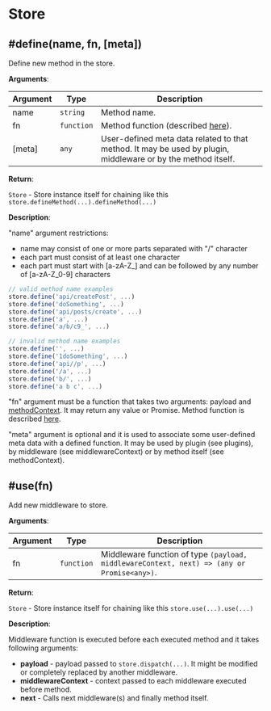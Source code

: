 # Store

## #define(name, fn, [meta])

Define new method in the store.

**Arguments**:

| Argument | Type       | Description
|----------|------------|------------
| name     | `string`   | Method name.
| fn       | `function` | Method function (described [here](/method-function.md)).
| [meta]   | `any`      | User-defined meta data related to that method. It may be used by plugin, middleware or by the method itself.

**Return**:

`Store` - Store instance itself for chaining like this `store.defineMethod(...).defineMethod(...)`

**Description**:

"name" argument restrictions:
* name may consist of one or more parts separated with "/" character
* each part must consist of at least one character
* each part must start with [a-zA-Z_] and can be followed by any number of [a-zA-Z_0-9] characters

```js
// valid method name examples
store.define('api/createPost', ...)
store.define('doSomething', ...)
store.define('api/posts/create', ...)
store.define('a', ...)
store.define('a/b/c9_', ...)

// invalid method name examples
store.define('', ...)
store.define('1doSomething', ...)
store.define('api//p', ...)
store.define('/a', ...)
store.define('b/', ...)
store.define('a b c', ...)
```

"fn" argument must be a function that takes two arguments: payload and [methodContext](/method-context.md).
It may return any value or Promise<any>. Method function is described [here](/method-function.md).

"meta" argument is optional and it is used to associate some user-defined meta data with a defined function.
It may be used by plugin (see plugins), by middleware (see middlewareContext) or by method itself (see methodContext).

## #use(fn)

Add new middleware to store.

**Arguments**:

| Argument | Type       | Description
|----------|------------|------------
| fn       | `function` | Middleware function of type `(payload, middlewareContext, next) => (any or Promise<any>)`.

**Return**:

`Store` - Store instance itself for chaining like this `store.use(...).use(...)`

**Description**:

Middleware function is executed before each executed method and it takes following arguments:
* **payload** - payload passed to `store.dispatch(...)`. It might be modified or completely replaced by another middleware.
* **middlewareContext** - context passed to each middleware executed before method.
* **next** - Calls next middleware(s) and finally method itself.
